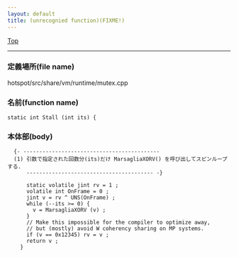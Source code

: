 ```yaml
---
layout: default
title: (unrecognied function)(FIXME!)
---
```

[Top](../index.html)

--- 
### 定義場所(file name)
hotspot/src/share/vm/runtime/mutex.cpp

### 名前(function name)
```
static int Stall (int its) {
```

### 本体部(body)
```
  {- -------------------------------------------
  (1) 引数で指定された回数分(its)だけ MarsagliaXORV() を呼び出してスピンループする.
      ---------------------------------------- -}

	  static volatile jint rv = 1 ;
	  volatile int OnFrame = 0 ;
	  jint v = rv ^ UNS(OnFrame) ;
	  while (--its >= 0) {
	    v = MarsagliaXORV (v) ;
	  }
	  // Make this impossible for the compiler to optimize away,
	  // but (mostly) avoid W coherency sharing on MP systems.
	  if (v == 0x12345) rv = v ;
	  return v ;
	}
	
```


